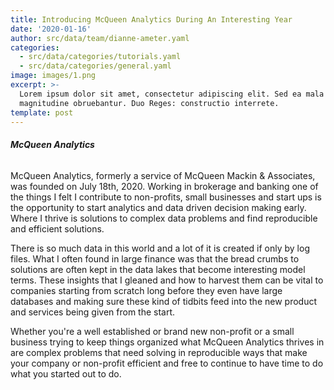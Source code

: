 ```yaml
---
title: Introducing McQueen Analytics During An Interesting Year
date: '2020-01-16'
author: src/data/team/dianne-ameter.yaml
categories:
  - src/data/categories/tutorials.yaml
  - src/data/categories/general.yaml
image: images/1.png
excerpt: >-
  Lorem ipsum dolor sit amet, consectetur adipiscing elit. Sed ea mala virtuti
  magnitudine obruebantur. Duo Reges: constructio interrete.
template: post
---
```

###### **McQueen Analytics**

McQueen Analytics, formerly a service of McQueen Mackin & Associates, was founded on July 18th, 2020.  Working in brokerage and banking one of the things I felt I contribute to non-profits, small businesses and start ups is the opportunity to start analytics and data driven decision making early.  Where I thrive is solutions to complex data problems and find reproducible and efficient solutions.  
  
There is so much data in this world and a lot of it is created if only by log files.  What I often found in large finance was that the bread crumbs to solutions are often kept in the data lakes that become interesting model terms.  These insights that I gleaned and how to harvest them can be vital to companies starting from scratch long before they even have large databases and making sure these kind of tidbits feed into the new product and services being given from the start.  
  
Whether you're a well established or brand new non-profit or a small business trying to keep things organized what McQueen Analytics thrives in are complex problems that need solving in reproducible ways that make your company or non-profit efficient and free to continue to have time to do what you started out to do.  